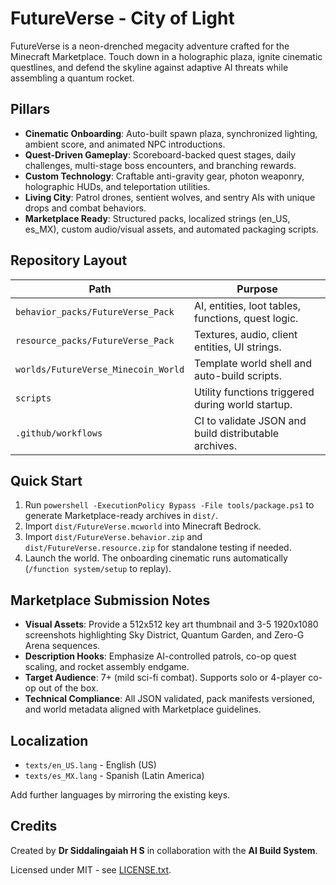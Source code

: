 # FutureVerse - City of Light

FutureVerse is a neon-drenched megacity adventure crafted for the Minecraft Marketplace. Touch down in a holographic plaza, ignite cinematic questlines, and defend the skyline against adaptive AI threats while assembling a quantum rocket.

## Pillars

- **Cinematic Onboarding**: Auto-built spawn plaza, synchronized lighting, ambient score, and animated NPC introductions.
- **Quest-Driven Gameplay**: Scoreboard-backed quest stages, daily challenges, multi-stage boss encounters, and branching rewards.
- **Custom Technology**: Craftable anti-gravity gear, photon weaponry, holographic HUDs, and teleportation utilities.
- **Living City**: Patrol drones, sentient wolves, and sentry AIs with unique drops and combat behaviors.
- **Marketplace Ready**: Structured packs, localized strings (en_US, es_MX), custom audio/visual assets, and automated packaging scripts.

## Repository Layout

| Path | Purpose |
| --- | --- |
| `behavior_packs/FutureVerse_Pack` | AI, entities, loot tables, functions, quest logic. |
| `resource_packs/FutureVerse_Pack` | Textures, audio, client entities, UI strings. |
| `worlds/FutureVerse_Minecoin_World` | Template world shell and auto-build scripts. |
| `scripts` | Utility functions triggered during world startup. |
| `.github/workflows` | CI to validate JSON and build distributable archives. |

## Quick Start

1. Run `powershell -ExecutionPolicy Bypass -File tools/package.ps1` to generate Marketplace-ready archives in `dist/`.
2. Import `dist/FutureVerse.mcworld` into Minecraft Bedrock.
3. Import `dist/FutureVerse.behavior.zip` and `dist/FutureVerse.resource.zip` for standalone testing if needed.
4. Launch the world. The onboarding cinematic runs automatically (`/function system/setup` to replay).

## Marketplace Submission Notes

- **Visual Assets**: Provide a 512x512 key art thumbnail and 3-5 1920x1080 screenshots highlighting Sky District, Quantum Garden, and Zero-G Arena sequences.
- **Description Hooks**: Emphasize AI-controlled patrols, co-op quest scaling, and rocket assembly endgame.
- **Target Audience**: 7+ (mild sci-fi combat). Supports solo or 4-player co-op out of the box.
- **Technical Compliance**: All JSON validated, pack manifests versioned, and world metadata aligned with Marketplace guidelines.

## Localization

- `texts/en_US.lang` - English (US)
- `texts/es_MX.lang` - Spanish (Latin America)

Add further languages by mirroring the existing keys.

## Credits

Created by **Dr Siddalingaiah H S** in collaboration with the **AI Build System**.

Licensed under MIT - see [LICENSE.txt](LICENSE.txt).
